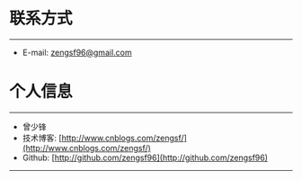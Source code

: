 # 联系方式

---

  * E-mail: zengsf96@gmail.com 

# 个人信息

---

  * 曾少锋
  * 技术博客: [http://www.cnblogs.com/zengsf/](http://www.cnblogs.com/zengsf/) 
  * Github:  [http://github.com/zengsf96](http://github.com/zengsf96)

---
